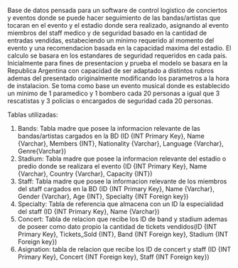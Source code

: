 Base de datos pensada para un software de control logistico de conciertos y eventos donde se puede hacer seguimiento de las bandas/artistas que tocaran en el evento y el estadio donde sera realizado, asignando al evento miembros del staff medico y de seguridad basado en la cantidad de entradas vendidas, estabeciendo un minimo requerido al momento del evento y una recomendacion basada en la capacidad maxima del estadio. El calculo se basara en los estandares de seguridad requeridos en cada pais. Inicialmente para fines de presentacion y prueba el modelo se basara en la Republica Argentina con capacidad de ser adaptado a distintos rubros ademas del presentado originalmente modificando los parametros a la hora de instalacion.
Se toma como base un evento musical donde es establecido un minimo de 1 paramedico y 1 bombero cada 20 personas a igual que 3 rescatistas y 3 policias o encargados de seguridad cada 20 personas.

Tablas utilizadas:
1. Bands: Tabla madre que posee la informacion relevante de las bandas/artistas cargados en la BD (ID {INT Primary Key}, Name {Varchar}, Members {INT}, Nationality {Varchar}, Language {Varchar}, Genre{Varchar})
2. Stadium: Tabla madre que posee la informacion relevante del estadio o predio donde se realizara el evento (ID {INT Primary Key}, Name {Varchar}, Country {Varchar}, Capacity {INT})
3. Staff: Tabla madre que posee la informacion relevante de los miembros del staff cargados en la BD (ID {INT Primary Key}, Name {Varchar}, Gender {Varchar}, Age {INT}, Specialty {INT Foreign key})
4. Specialty: Tabla de referencia que almacena con un ID la especialidad del staff (ID {INT Primary Key}, Name {Varchar})
5. Concert: Tabla de relacion que recibe los ID de band y stadium ademas de poseer como dato propio la cantidad de tickets vendidos(ID {INT Primary Key}, Tickets_Sold {INT}, Band {INT Foreign key}, Stadium {INT Foreign key})
6. Asignation: tabla de relacion que recibe los ID de concert y staff (ID {INT Primary Key}, Concert {INT Foreign key}, Staff {INT Foreign key})
